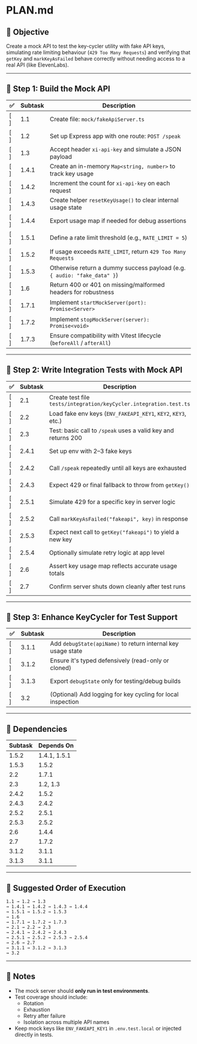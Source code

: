 # PLAN.md

## 🧪 Objective

Create a mock API to test the key-cycler utility with fake API keys, simulating rate limiting behaviour (`429 Too Many Requests`) and verifying that `getKey` and `markKeyAsFailed` behave correctly without needing access to a real API (like ElevenLabs).

---

## 🧱 Step 1: Build the Mock API

| ✅ | Subtask | Description |
|----|---------|-------------|
| [ ] | 1.1 | Create file: `mock/fakeApiServer.ts` |
| [ ] | 1.2 | Set up Express app with one route: `POST /speak` |
| [ ] | 1.3 | Accept header `xi-api-key` and simulate a JSON payload |
| [ ] | 1.4.1 | Create an in-memory `Map<string, number>` to track key usage |
| [ ] | 1.4.2 | Increment the count for `xi-api-key` on each request |
| [ ] | 1.4.3 | Create helper `resetKeyUsage()` to clear internal usage state |
| [ ] | 1.4.4 | Export usage map if needed for debug assertions |
| [ ] | 1.5.1 | Define a rate limit threshold (e.g., `RATE_LIMIT = 5`) |
| [ ] | 1.5.2 | If usage exceeds `RATE_LIMIT`, return `429 Too Many Requests` |
| [ ] | 1.5.3 | Otherwise return a dummy success payload (e.g. `{ audio: "fake_data" }`) |
| [ ] | 1.6 | Return 400 or 401 on missing/malformed headers for robustness |
| [ ] | 1.7.1 | Implement `startMockServer(port): Promise<Server>` |
| [ ] | 1.7.2 | Implement `stopMockServer(server): Promise<void>` |
| [ ] | 1.7.3 | Ensure compatibility with Vitest lifecycle (`beforeAll` / `afterAll`) |

---

## 🧪 Step 2: Write Integration Tests with Mock API

| ✅ | Subtask | Description |
|----|---------|-------------|
| [ ] | 2.1 | Create test file `tests/integration/keyCycler.integration.test.ts` |
| [ ] | 2.2 | Load fake env keys (`ENV_FAKEAPI_KEY1`, `KEY2`, `KEY3`, etc.) |
| [ ] | 2.3 | Test: basic call to `/speak` uses a valid key and returns 200 |
| [ ] | 2.4.1 | Set up env with 2–3 fake keys |
| [ ] | 2.4.2 | Call `/speak` repeatedly until all keys are exhausted |
| [ ] | 2.4.3 | Expect 429 or final fallback to throw from `getKey()` |
| [ ] | 2.5.1 | Simulate 429 for a specific key in server logic |
| [ ] | 2.5.2 | Call `markKeyAsFailed("fakeapi", key)` in response |
| [ ] | 2.5.3 | Expect next call to `getKey("fakeapi")` to yield a new key |
| [ ] | 2.5.4 | Optionally simulate retry logic at app level |
| [ ] | 2.6 | Assert key usage map reflects accurate usage totals |
| [ ] | 2.7 | Confirm server shuts down cleanly after test runs |

---

## 🧩 Step 3: Enhance KeyCycler for Test Support

| ✅ | Subtask | Description |
|----|---------|-------------|
| [ ] | 3.1.1 | Add `debugState(apiName)` to return internal key usage state |
| [ ] | 3.1.2 | Ensure it's typed defensively (read-only or cloned) |
| [ ] | 3.1.3 | Export `debugState` only for testing/debug builds |
| [ ] | 3.2 | (Optional) Add logging for key cycling for local inspection |

---

## 🔁 Dependencies

| Subtask | Depends On |
|---------|------------|
| 1.5.2 | 1.4.1, 1.5.1 |
| 1.5.3 | 1.5.2 |
| 2.2 | 1.7.1 |
| 2.3 | 1.2, 1.3 |
| 2.4.2 | 1.5.2 |
| 2.4.3 | 2.4.2 |
| 2.5.2 | 2.5.1 |
| 2.5.3 | 2.5.2 |
| 2.6 | 1.4.4 |
| 2.7 | 1.7.2 |
| 3.1.2 | 3.1.1 |
| 3.1.3 | 3.1.1 |

---

## 🧭 Suggested Order of Execution

```
1.1 → 1.2 → 1.3  
→ 1.4.1 → 1.4.2 → 1.4.3 → 1.4.4  
→ 1.5.1 → 1.5.2 → 1.5.3  
→ 1.6  
→ 1.7.1 → 1.7.2 → 1.7.3  
→ 2.1 → 2.2 → 2.3  
→ 2.4.1 → 2.4.2 → 2.4.3  
→ 2.5.1 → 2.5.2 → 2.5.3 → 2.5.4  
→ 2.6 → 2.7  
→ 3.1.1 → 3.1.2 → 3.1.3  
→ 3.2
```

---

## 📌 Notes

- The mock server should **only run in test environments**.
- Test coverage should include:
  - Rotation
  - Exhaustion
  - Retry after failure
  - Isolation across multiple API names
- Keep mock keys like `ENV_FAKEAPI_KEY1` in `.env.test.local` or injected directly in tests.